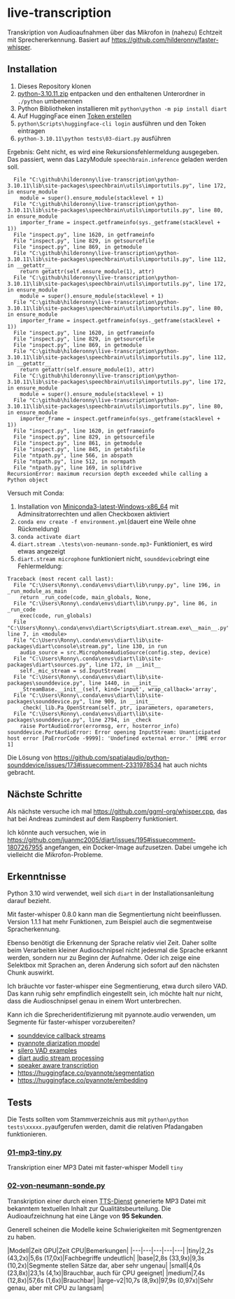 # live-transcription

Transkription von Audioaufnahmen über das Mikrofon in (nahezu) Echtzeit mit Sprechererkennung.
Basiert auf https://github.com/hilderonny/faster-whisper.

## Installation

1. Dieses Repository klonen
2. [python-3.10.11.zip](python-3.10.11.zip) entpacken und den enthaltenen Unterordner in `./python` umbenennen
3. Python Bibliotheken installieren mit `python\python -m pip install diart`
4. Auf HuggingFace einen [Token erstellen](https://huggingface.co/settings/tokens)
5. `python\Scripts\huggingface-cli login` ausführen und den Token eintragen
6. `python-3.10.11\python tests\03-diart.py` ausführen

Ergebnis: Geht nicht, es wird eine Rekursionsfehlermeldung ausgegeben. Das passiert, wenn das LazyModule `speechbrain.inference` geladen werden soll.

```
  File "C:\github\hilderonny\live-transcription\python-3.10.11\lib\site-packages\speechbrain\utils\importutils.py", line 172, in ensure_module
    module = super().ensure_module(stacklevel + 1)
  File "C:\github\hilderonny\live-transcription\python-3.10.11\lib\site-packages\speechbrain\utils\importutils.py", line 80, in ensure_module
    importer_frame = inspect.getframeinfo(sys._getframe(stacklevel + 1))
  File "inspect.py", line 1620, in getframeinfo
  File "inspect.py", line 829, in getsourcefile
  File "inspect.py", line 869, in getmodule
  File "C:\github\hilderonny\live-transcription\python-3.10.11\lib\site-packages\speechbrain\utils\importutils.py", line 112, in __getattr__
    return getattr(self.ensure_module(1), attr)
  File "C:\github\hilderonny\live-transcription\python-3.10.11\lib\site-packages\speechbrain\utils\importutils.py", line 172, in ensure_module
    module = super().ensure_module(stacklevel + 1)
  File "C:\github\hilderonny\live-transcription\python-3.10.11\lib\site-packages\speechbrain\utils\importutils.py", line 80, in ensure_module
    importer_frame = inspect.getframeinfo(sys._getframe(stacklevel + 1))
  File "inspect.py", line 1620, in getframeinfo
  File "inspect.py", line 829, in getsourcefile
  File "inspect.py", line 869, in getmodule
  File "C:\github\hilderonny\live-transcription\python-3.10.11\lib\site-packages\speechbrain\utils\importutils.py", line 112, in __getattr__
    return getattr(self.ensure_module(1), attr)
  File "C:\github\hilderonny\live-transcription\python-3.10.11\lib\site-packages\speechbrain\utils\importutils.py", line 172, in ensure_module
    module = super().ensure_module(stacklevel + 1)
  File "C:\github\hilderonny\live-transcription\python-3.10.11\lib\site-packages\speechbrain\utils\importutils.py", line 80, in ensure_module
    importer_frame = inspect.getframeinfo(sys._getframe(stacklevel + 1))
  File "inspect.py", line 1620, in getframeinfo
  File "inspect.py", line 829, in getsourcefile
  File "inspect.py", line 861, in getmodule
  File "inspect.py", line 845, in getabsfile
  File "ntpath.py", line 566, in abspath
  File "ntpath.py", line 512, in normpath
  File "ntpath.py", line 169, in splitdrive
RecursionError: maximum recursion depth exceeded while calling a Python object
```

Versuch mit Conda:

1. Installation von [Miniconda3-latest-Windows-x86_64](Miniconda3-latest-Windows-x86_64) mit Adminsitratorrechten und allen Checkboxen aktiviert
2. `conda env create -f environment.yml`(dauert eine Weile ohne Rückmeldung)
3. `conda activate diart`
4. `diart.stream .\tests\von-neumann-sonde.mp3`- Funktioniert, es wird etwas angezeigt
5. `diart.stream microphone` funktioniert nicht, `sounddevice`bringt eine Fehlermeldung:

```
Traceback (most recent call last):
  File "C:\Users\Ronny\.conda\envs\diart\lib\runpy.py", line 196, in _run_module_as_main
    return _run_code(code, main_globals, None,
  File "C:\Users\Ronny\.conda\envs\diart\lib\runpy.py", line 86, in _run_code
    exec(code, run_globals)
  File "C:\Users\Ronny\.conda\envs\diart\Scripts\diart.stream.exe\__main__.py", line 7, in <module>
  File "C:\Users\Ronny\.conda\envs\diart\lib\site-packages\diart\console\stream.py", line 130, in run
    audio_source = src.MicrophoneAudioSource(config.step, device)
  File "C:\Users\Ronny\.conda\envs\diart\lib\site-packages\diart\sources.py", line 172, in __init__
    self._mic_stream = sd.InputStream(
  File "C:\Users\Ronny\.conda\envs\diart\lib\site-packages\sounddevice.py", line 1440, in __init__
    _StreamBase.__init__(self, kind='input', wrap_callback='array',
  File "C:\Users\Ronny\.conda\envs\diart\lib\site-packages\sounddevice.py", line 909, in __init__
    _check(_lib.Pa_OpenStream(self._ptr, iparameters, oparameters,
  File "C:\Users\Ronny\.conda\envs\diart\lib\site-packages\sounddevice.py", line 2794, in _check
    raise PortAudioError(errormsg, err, hosterror_info)
sounddevice.PortAudioError: Error opening InputStream: Unanticipated host error [PaErrorCode -9999]: 'Undefined external error.' [MME error 1]
```

Die Lösung von https://github.com/spatialaudio/python-sounddevice/issues/173#issuecomment-2331978534 hat auch nichts gebracht.

## Nächste Schritte

Als nächste versuche ich mal https://github.com/ggml-org/whisper.cpp, das hat bei Andreas zumindest auf dem Raspberry funktioniert.

Ich könnte auch versuchen, wie in https://github.com/juanmc2005/diart/issues/195#issuecomment-1807267955 angefangen, ein Docker-Image aufzusetzen. Dabei umgehe ich vielleicht die Mikrofon-Probleme.

## Erkenntnisse

Python 3.10 wird verwendet, weil sich `diart` in der Installationsanleitung darauf bezieht.




Mit faster-whisper 0.8.0 kann man die Segmentiertung nicht beeinflussen. Version 1.1.1 hat mehr Funktionen, zum Beispiel auch die segmentweise Spracherkennung.

Ebenso benötigt die Erkennung der Sprache relativ viel Zeit. Daher sollte beim Verarbeiten kleiner Audioschnipsel nicht jedesmal die Sprache erkannt werden, sondern nur zu Beginn der Aufnahme. Oder ich zeige eine Selektbox mit Sprachen an, deren Änderung sich sofort auf den nächsten Chunk auswirkt.

Ich bräuchte vor faster-whisper eine Segmentierung, etwa durch silero VAD. Das kann ruhig sehr empfindlich eingestellt sein, ich möchte halt nur nicht, dass die Audioschnipsel genau in einem Wort unterbrechen.

Kann ich die Sprecheridentifizierung mit pyannote.audio verwenden, um Segmente für faster-whisper vorzubereiten?

- [sounddevice callback streams](https://python-sounddevice.readthedocs.io/en/0.5.1/usage.html#callback-streams)
- [pyannote diarization mopdel](https://huggingface.co/pyannote/speaker-diarization-3.1)
- [silero VAD examples](https://github.com/snakers4/silero-vad/wiki/Examples-and-Dependencies#dependencies)
- [diart audio stream processing](https://github.com/juanmc2005/diart)
- [speaker aware transcription](https://medium.com/better-programming/color-your-captions-streamlining-live-transcriptions-with-diart-and-openais-whisper-6203350234ef)
- https://huggingface.co/pyannote/segmentation
- https://huggingface.co/pyannote/embedding

## Tests

Die Tests sollten vom Stammverzeichnis aus mit `python\python tests\xxxxx.py`aufgerufen werden, damit die relativen Pfadangaben funktionieren.

### [01-mp3-tiny.py](tests/01-mp3-tiny.py)

Transkription einer MP3 Datei mit faster-whisper Modell `tiny`

### [02-von-neumann-sonde.py](tests/02-von-neumann-sonde.py)

Transkription einer durch einen [TTS-Dienst](https://luvvoice.com/de) generierte MP3 Datei mit bekanntem textuellen Inhalt zur Qualitätsbeurteilung.
Die Audioaufzeichnung hat eine Länge von **95 Sekunden**.

Generell scheinen die Modelle keine Schwierigkeiten mit Segmentgrenzen zu haben.

|Modell|Zeit GPU|Zeit CPU|Bemerkungen|
|---|---|---|---|---|
|tiny|2,2s (43,2x)|5,6s (17,0x)|Fachbegriffe undeutlich|
|base|2,8s (33,9x)|9,3s (10,2x)|Segmente stellen Sätze dar, aber sehr ungenau|
|small|4,0s (23,8x)|23,1s (4,1x)|Brauchbar, auch für CPU geeignet|
|medium|7,4s (12,8x)|57,6s (1,6x)|Brauchbar|
|large-v2|10,7s (8,9x)|97,9s (0,97x)|Sehr genau, aber mit CPU zu langsam|
